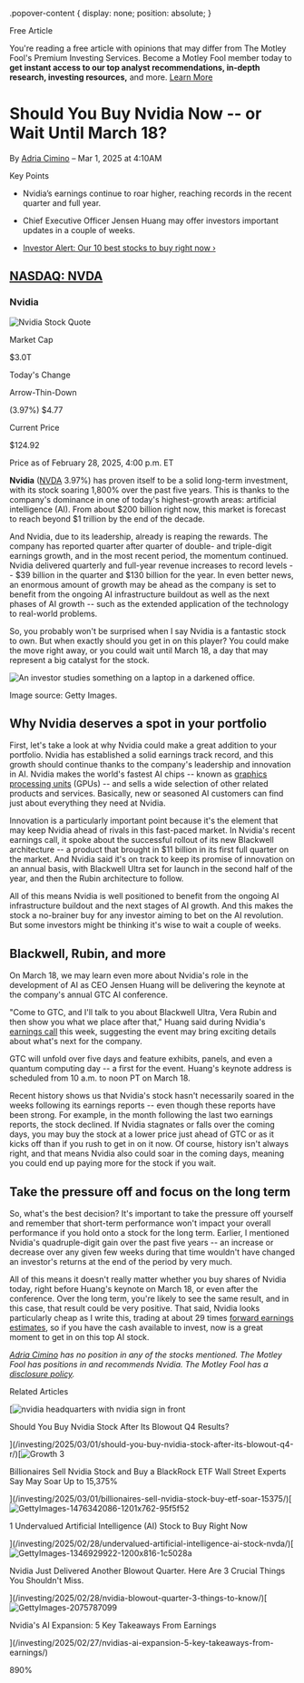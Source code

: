 .popover-content { display: none; position: absolute; }

Free Article[](#)

You're reading a free article with opinions that may differ from The Motley Fool's Premium Investing Services. Become a Motley Fool member today to **get instant access to our top analyst recommendations, in-depth research, investing resources,** and more. [Learn More](https://www.fool.com/mms/mark/op-free-tbox-art)

Should You Buy Nvidia Now -- or Wait Until March 18?
====================================================

By [Adria Cimino](/author/20211/) – Mar 1, 2025 at 4:10AM

Key Points

*   Nvidia’s earnings continue to roar higher, reaching records in the recent quarter and full year.
    
*   Chief Executive Officer Jensen Huang may offer investors important updates in a couple of weeks.
    
*   [Investor Alert: Our 10 best stocks to buy right now ›](https://www.fool.com/mms/mark/e-sa-nonbbn-kp?aid=10969&source=isaedikp0000035)
    

[NASDAQ: NVDA](/quote/nasdaq/nvda/)
-----------------------------------

### Nvidia

![Nvidia Stock Quote](https://g.foolcdn.com/art/companylogos/mark/NVDA.png)

Market Cap

$3.0T

Today's Change

Arrow-Thin-Down

(3.97%) $4.77

Current Price

$124.92

Price as of February 28, 2025, 4:00 p.m. ET

**Nvidia** ([NVDA](/quote/nasdaq/nvda/) 3.97%) has proven itself to be a solid long-term investment, with its stock soaring 1,800% over the past five years. This is thanks to the company's dominance in one of today's highest-growth areas: artificial intelligence (AI). From about $200 billion right now, this market is forecast to reach beyond $1 trillion by the end of the decade.

And Nvidia, due to its leadership, already is reaping the rewards. The company has reported quarter after quarter of double- and triple-digit earnings growth, and in the most recent period, the momentum continued. Nvidia delivered quarterly and full-year revenue increases to record levels -- $39 billion in the quarter and $130 billion for the year. In even better news, an enormous amount of growth may be ahead as the company is set to benefit from the ongoing AI infrastructure buildout as well as the next phases of AI growth -- such as the extended application of the technology to real-world problems.

So, you probably won't be surprised when I say Nvidia is a fantastic stock to own. But when exactly should you get in on this player? You could make the move right away, or you could wait until March 18, a day that may represent a big catalyst for the stock.

![An investor studies something on a laptop in a darkened office.](https://g.foolcdn.com/image/?url=https%3A%2F%2Fg.foolcdn.com%2Feditorial%2Fimages%2F809250%2Fgettyimages-613345556.jpg&op=resize&w=700)

Image source: Getty Images.

Why Nvidia deserves a spot in your portfolio
--------------------------------------------

First, let's take a look at why Nvidia could make a great addition to your portfolio. Nvidia has established a solid earnings track record, and this growth should continue thanks to the company's leadership and innovation in AI. Nvidia makes the world's fastest AI chips -- known as [graphics processing units](https://www.fool.com/terms/g/gpu/) (GPUs) -- and sells a wide selection of other related products and services. Basically, new or seasoned AI customers can find just about everything they need at Nvidia.

Innovation is a particularly important point because it's the element that may keep Nvidia ahead of rivals in this fast-paced market. In Nvidia's recent earnings call, it spoke about the successful rollout of its new Blackwell architecture -- a product that brought in $11 billion in its first full quarter on the market. And Nvidia said it's on track to keep its promise of innovation on an annual basis, with Blackwell Ultra set for launch in the second half of the year, and then the Rubin architecture to follow.

All of this means Nvidia is well positioned to benefit from the ongoing AI infrastructure buildout and the next stages of AI growth. And this makes the stock a no-brainer buy for any investor aiming to bet on the AI revolution. But some investors might be thinking it's wise to wait a couple of weeks.

Blackwell, Rubin, and more
--------------------------

On March 18, we may learn even more about Nvidia's role in the development of AI as CEO Jensen Huang will be delivering the keynote at the company's annual GTC AI conference.

"Come to GTC, and I'll talk to you about Blackwell Ultra, Vera Rubin and then show you what we place after that," Huang said during Nvidia's [earnings call](https://www.fool.com/terms/e/earnings-call/) this week, suggesting the event may bring exciting details about what's next for the company.

GTC will unfold over five days and feature exhibits, panels, and even a quantum computing day -- a first for the event. Huang's keynote address is scheduled from 10 a.m. to noon PT on March 18.

Recent history shows us that Nvidia's stock hasn't necessarily soared in the weeks following its earnings reports -- even though these reports have been strong. For example, in the month following the last two earnings reports, the stock declined. If Nvidia stagnates or falls over the coming days, you may buy the stock at a lower price just ahead of GTC or as it kicks off than if you rush to get in on it now. Of course, history isn't always right, and that means Nvidia also could soar in the coming days, meaning you could end up paying more for the stock if you wait.

Take the pressure off and focus on the long term
------------------------------------------------

So, what's the best decision? It's important to take the pressure off yourself and remember that short-term performance won't impact your overall performance if you hold onto a stock for the long term. Earlier, I mentioned Nvidia's quadruple-digit gain over the past five years -- an increase or decrease over any given few weeks during that time wouldn't have changed an investor's returns at the end of the period by very much.

All of this means it doesn't really matter whether you buy shares of Nvidia today, right before Huang's keynote on March 18, or even after the conference. Over the long term, you're likely to see the same result, and in this case, that result could be very positive. That said, Nvidia looks particularly cheap as I write this, trading at about 29 times [forward earnings estimates](https://www.fool.com/terms/f/forward-pe/), so if you have the cash available to invest, now is a great moment to get in on this top AI stock.

_[Adria Cimino](https://www.fool.com/author/20211/) has no position in any of the stocks mentioned. The Motley Fool has positions in and recommends Nvidia. The Motley Fool has a [disclosure policy](https://www.fool.com/legal/fool-disclosure-policy/)._

Related Articles

[![nvidia headquarters with nvidia sign in front](https://g.foolcdn.com/image/?url=https%3A%2F%2Fg.foolcdn.com%2Feditorial%2Fimages%2F809247%2Fnvidia-headquarters-with-nvidia-sign-in-front.png&op=resize&w=92&h=52)

Should You Buy Nvidia Stock After Its Blowout Q4 Results?

](/investing/2025/03/01/should-you-buy-nvidia-stock-after-its-blowout-q4-r/)[![Growth 3](https://g.foolcdn.com/image/?url=https%3A%2F%2Fg.foolcdn.com%2Feditorial%2Fimages%2F809493%2Fgrowth-3.jpg&op=resize&w=92&h=52)

Billionaires Sell Nvidia Stock and Buy a BlackRock ETF Wall Street Experts Say May Soar Up to 15,375%

](/investing/2025/03/01/billionaires-sell-nvidia-stock-buy-etf-soar-15375/)[![GettyImages-1476342086-1201x762-95f5f52](https://g.foolcdn.com/image/?url=https%3A%2F%2Fg.foolcdn.com%2Feditorial%2Fimages%2F808484%2Fgettyimages-1476342086-1201x762-95f5f52.jpg&op=resize&w=92&h=52)

1 Undervalued Artificial Intelligence (AI) Stock to Buy Right Now

](/investing/2025/02/28/undervalued-artificial-intelligence-ai-stock-nvda/)[![GettyImages-1346929922-1200x816-1c5028a](https://g.foolcdn.com/image/?url=https%3A%2F%2Fg.foolcdn.com%2Feditorial%2Fimages%2F809328%2Fgettyimages-1346929922-1200x816-1c5028a.jpg&op=resize&w=92&h=52)

Nvidia Just Delivered Another Blowout Quarter. Here Are 3 Crucial Things You Shouldn't Miss.

](/investing/2025/02/28/nvidia-blowout-quarter-3-things-to-know/)[![GettyImages-2075787099](https://g.foolcdn.com/image/?url=https%3A%2F%2Fg.foolcdn.com%2Feditorial%2Fimages%2F809321%2Fgettyimages-2075787099.jpg&op=resize&w=92&h=52)

Nvidia's AI Expansion: 5 Key Takeaways From Earnings

](/investing/2025/02/27/nvidias-ai-expansion-5-key-takeaways-from-earnings/)

890%